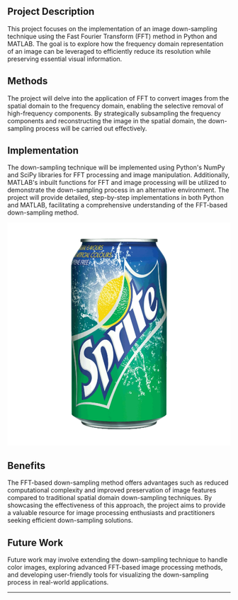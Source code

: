 
## Project Description
This project focuses on the implementation of an image down-sampling technique using the Fast Fourier Transform (FFT) method in Python and MATLAB. The goal is to explore how the frequency domain representation of an image can be leveraged to efficiently reduce its resolution while preserving essential visual information.

## Methods
The project will delve into the application of FFT to convert images from the spatial domain to the frequency domain, enabling the selective removal of high-frequency components. By strategically subsampling the frequency components and reconstructing the image in the spatial domain, the down-sampling process will be carried out effectively.

## Implementation
The down-sampling technique will be implemented using Python's NumPy and SciPy libraries for FFT processing and image manipulation. Additionally, MATLAB's inbuilt functions for FFT and image processing will be utilized to demonstrate the down-sampling process in an alternative environment. The project will provide detailed, step-by-step implementations in both Python and MATLAB, facilitating a comprehensive understanding of the FFT-based down-sampling method.

![this was my first input image to the program](https://github.com/ShadmehrBakhtiary/downsampling-signal-systems/blob/main/sprite.png?raw=true)

## Benefits
The FFT-based down-sampling method offers advantages such as reduced computational complexity and improved preservation of image features compared to traditional spatial domain down-sampling techniques. By showcasing the effectiveness of this approach, the project aims to provide a valuable resource for image processing enthusiasts and practitioners seeking efficient down-sampling solutions.

## Future Work
Future work may involve extending the down-sampling technique to handle color images, exploring advanced FFT-based image processing methods, and developing user-friendly tools for visualizing the down-sampling process in real-world applications.

---

